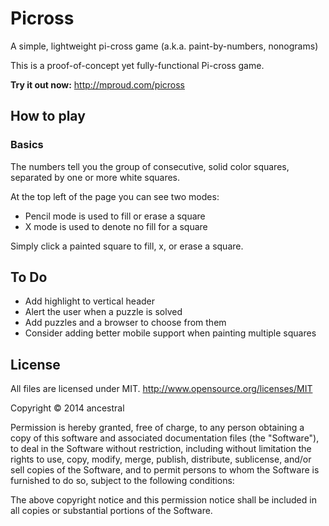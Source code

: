 Picross
=======

A simple, lightweight pi-cross game (a.k.a. paint-by-numbers, nonograms)

This is a proof-of-concept yet fully-functional Pi-cross game.

**Try it out now:** http://mproud.com/picross

## How to play

### Basics

The numbers tell you the group of consecutive, solid color squares, separated by one or more white squares.

At the top left of the page you can see two modes:

* Pencil mode is used to fill or erase a square
* X mode is used to denote no fill for a square

Simply click a painted square to fill, x, or erase a square.

## To Do

* Add highlight to vertical header
* Alert the user when a puzzle is solved
* Add puzzles and a browser to choose from them
* Consider adding better mobile support when painting multiple squares

## License

All files are licensed under MIT.
http://www.opensource.org/licenses/MIT

Copyright © 2014 ancestral

Permission is hereby granted, free of charge, to any person obtaining a copy of this software and associated documentation files (the "Software"), to deal in the Software without restriction, including without limitation the rights to use, copy, modify, merge, publish, distribute, sublicense, and/or sell copies of the Software, and to permit persons to whom the Software is furnished to do so, subject to the following conditions:

The above copyright notice and this permission notice shall be included in all copies or substantial portions of the Software.
